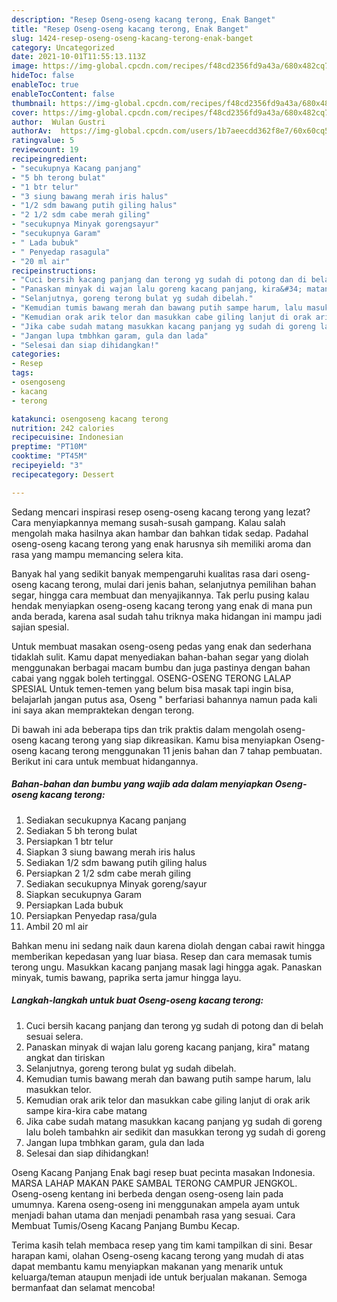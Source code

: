 ```yaml
---
description: "Resep Oseng-oseng kacang terong, Enak Banget"
title: "Resep Oseng-oseng kacang terong, Enak Banget"
slug: 1424-resep-oseng-oseng-kacang-terong-enak-banget
category: Uncategorized
date: 2021-10-01T11:55:13.113Z
image: https://img-global.cpcdn.com/recipes/f48cd2356fd9a43a/680x482cq70/oseng-oseng-kacang-terong-foto-resep-utama.jpg
hideToc: false
enableToc: true
enableTocContent: false
thumbnail: https://img-global.cpcdn.com/recipes/f48cd2356fd9a43a/680x482cq70/oseng-oseng-kacang-terong-foto-resep-utama.jpg
cover: https://img-global.cpcdn.com/recipes/f48cd2356fd9a43a/680x482cq70/oseng-oseng-kacang-terong-foto-resep-utama.jpg
author:  Wulan Gustri
authorAv:  https://img-global.cpcdn.com/users/1b7aeecdd362f8e7/60x60cq50/avatar.jpg
ratingvalue: 5
reviewcount: 19
recipeingredient:
- "secukupnya Kacang panjang"
- "5 bh terong bulat"
- "1 btr telur"
- "3 siung bawang merah iris halus"
- "1/2 sdm bawang putih giling halus"
- "2 1/2 sdm cabe merah giling"
- "secukupnya Minyak gorengsayur"
- "secukupnya Garam"
- " Lada bubuk"
- " Penyedap rasagula"
- "20 ml air"
recipeinstructions:
- "Cuci bersih kacang panjang dan terong yg sudah di potong dan di belah sesuai selera."
- "Panaskan minyak di wajan lalu goreng kacang panjang, kira&#34; matang angkat dan tiriskan"
- "Selanjutnya, goreng terong bulat yg sudah dibelah."
- "Kemudian tumis bawang merah dan bawang putih sampe harum, lalu masukkan telor."
- "Kemudian orak arik telor dan masukkan cabe giling lanjut di orak arik sampe kira-kira cabe matang"
- "Jika cabe sudah matang masukkan kacang panjang yg sudah di goreng lalu boleh tambahkn air sedikit dan masukkan terong yg sudah di goreng"
- "Jangan lupa tmbhkan garam, gula dan lada"
- "Selesai dan siap dihidangkan!"
categories:
- Resep
tags:
- osengoseng
- kacang
- terong

katakunci: osengoseng kacang terong 
nutrition: 242 calories
recipecuisine: Indonesian
preptime: "PT10M"
cooktime: "PT45M"
recipeyield: "3"
recipecategory: Dessert

---
```



Sedang mencari inspirasi resep oseng-oseng kacang terong yang lezat? Cara menyiapkannya memang susah-susah gampang. Kalau salah mengolah maka hasilnya akan hambar dan bahkan tidak sedap. Padahal oseng-oseng kacang terong yang enak harusnya sih memiliki aroma dan rasa yang mampu memancing selera kita.


Banyak hal yang sedikit banyak mempengaruhi kualitas rasa dari oseng-oseng kacang terong, mulai dari jenis bahan, selanjutnya pemilihan bahan segar, hingga cara membuat dan menyajikannya. Tak perlu pusing kalau hendak menyiapkan oseng-oseng kacang terong yang enak di mana pun anda berada, karena asal sudah tahu triknya maka hidangan ini mampu jadi sajian spesial.

Untuk membuat masakan oseng-oseng pedas yang enak dan sederhana tidaklah sulit. Kamu dapat menyediakan bahan-bahan segar yang diolah menggunakan berbagai macam bumbu dan juga pastinya dengan bahan cabai yang nggak boleh tertinggal. OSENG-OSENG TERONG LALAP SPESIAL Untuk temen-temen yang belum bisa masak tapi ingin bisa, belajarlah jangan putus asa, Oseng &#34; berfariasi bahannya namun pada kali ini saya akan mempraktekan dengan terong.


Di bawah ini ada beberapa tips dan trik praktis dalam mengolah oseng-oseng kacang terong yang siap dikreasikan. Kamu bisa menyiapkan Oseng-oseng kacang terong menggunakan 11 jenis bahan dan 7 tahap pembuatan. Berikut ini cara untuk membuat hidangannya.

<!--inarticleads1-->

##### Bahan-bahan dan bumbu yang wajib ada dalam menyiapkan Oseng-oseng kacang terong:

1. Sediakan secukupnya Kacang panjang
1. Sediakan 5 bh terong bulat
1. Persiapkan 1 btr telur
1. Siapkan 3 siung bawang merah iris halus
1. Sediakan 1/2 sdm bawang putih giling halus
1. Persiapkan 2 1/2 sdm cabe merah giling
1. Sediakan secukupnya Minyak goreng/sayur
1. Siapkan secukupnya Garam
1. Persiapkan  Lada bubuk
1. Persiapkan  Penyedap rasa/gula
1. Ambil 20 ml air


Bahkan menu ini sedang naik daun karena diolah dengan cabai rawit hingga memberikan kepedasan yang luar biasa. Resep dan cara memasak tumis terong ungu. Masukkan kacang panjang masak lagi hingga agak. Panaskan minyak, tumis bawang, paprika serta jamur hingga layu. 

<!--inarticleads2-->

##### Langkah-langkah untuk buat Oseng-oseng kacang terong:

1. Cuci bersih kacang panjang dan terong yg sudah di potong dan di belah sesuai selera.
1. Panaskan minyak di wajan lalu goreng kacang panjang, kira&#34; matang angkat dan tiriskan
1. Selanjutnya, goreng terong bulat yg sudah dibelah.
1. Kemudian tumis bawang merah dan bawang putih sampe harum, lalu masukkan telor.
1. Kemudian orak arik telor dan masukkan cabe giling lanjut di orak arik sampe kira-kira cabe matang
1. Jika cabe sudah matang masukkan kacang panjang yg sudah di goreng lalu boleh tambahkn air sedikit dan masukkan terong yg sudah di goreng
1. Jangan lupa tmbhkan garam, gula dan lada
1. Selesai dan siap dihidangkan!

Oseng Kacang Panjang Enak bagi resep buat pecinta masakan Indonesia. MARSA LAHAP MAKAN PAKE SAMBAL TERONG CAMPUR JENGKOL. Oseng-oseng kentang ini berbeda dengan oseng-oseng lain pada umumnya. Karena oseng-oseng ini menggunakan ampela ayam untuk menjadi bahan utama dan menjadi penambah rasa yang sesuai. Cara Membuat Tumis/Oseng Kacang Panjang Bumbu Kecap. 

Terima kasih telah membaca resep yang tim kami tampilkan di sini. Besar harapan kami, olahan Oseng-oseng kacang terong yang mudah di atas dapat membantu kamu menyiapkan makanan yang menarik untuk keluarga/teman ataupun menjadi ide untuk berjualan makanan. Semoga bermanfaat dan selamat mencoba!
